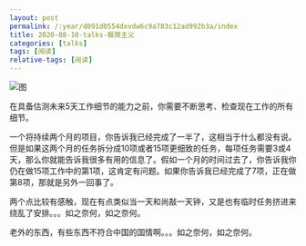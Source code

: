 ```yaml
---
layout: post
permalink: /:year/d091d0554dxvdw6c9a783c12ad992b3a/index
title: 2020-08-10-talks-极简主义
categories: [talks]
tags: [阅读]
relative-tags: [阅读]
---
```




![图](https://gitee.com/linxingyang/at-2020-10-02-image/raw/master/image/T-talks/image/2020/books/jjzy.png)



在具备估测未来5天工作细节的能力之前，你需要不断思考、检查现在工作的所有细节。

一个将持续两个月的项目，你告诉我已经完成了一半了，这相当于什么都没有说。但是如果这两个月的任务拆分成10项或者15项更细致的任务，每项任务需要3或4天，那么你就能告诉我很多有用的信息了。假如一个月的时间过去了，你告诉我你仍在做15项工作中的第1项，这肯定有问题。如果你告诉我已经完成了7项，正在做第8项，那就是另外一回事了。



两个点比较有感触，现在有点类似当一天和尚敲一天钟，又是也有临时任务挤进来绕乱了安排。。。如之奈何，如之奈何。

老外的东西，有些东西不符合中国的国情啊。。。如之奈何，如之奈何。